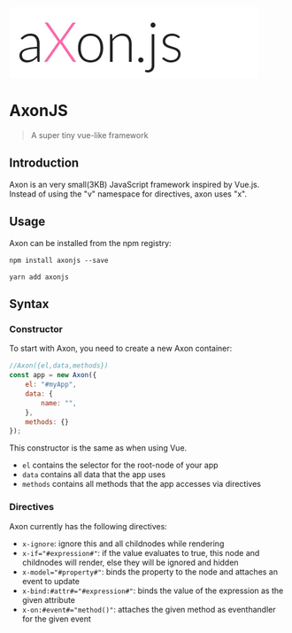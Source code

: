 ![AxonJS](./logo.png)

# AxonJS

> A super tiny vue-like framework

## Introduction

Axon is an very small(3KB) JavaScript framework inspired by Vue.js.
Instead of using the "v" namespace for directives, axon uses "x".

## Usage

Axon can be installed from the npm registry:

```shell
npm install axonjs --save
```

```shell
yarn add axonjs
```

## Syntax

### Constructor

To start with Axon, you need to create a new Axon container:

```javascript
//Axon({el,data,methods})
const app = new Axon({
    el: "#myApp",
    data: {
        name: "",
    },
    methods: {}
});
```

This constructor is the same as when using Vue.

- `el` contains the selector for the root-node of your app
- `data` contains all data that the app uses
- `methods` contains all methods that the app accesses via directives

### Directives

Axon currently has the following directives:

- `x-ignore`: ignore this and all childnodes while rendering
- `x-if="#expression#"`: if the value evaluates to true, this node and childnodes will render, else they will be ignored and hidden
- `x-model="#property#"`: binds the property to the node and attaches an event to update 
- `x-bind:#attr#="#expression#"`: binds the value of the expression as the given attribute
- `x-on:#event#="method()"`: attaches the given method as eventhandler for the given event
